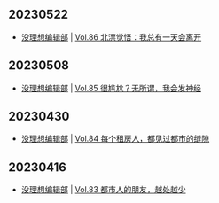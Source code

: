 ## 20230522
- [没理想编辑部](https://www.vistopia.com.cn/detail/116) | [Vol.86 北漂觉悟：我总有一天会离开](https://shop.vistopia.com.cn/article?article_id=669716)

## 20230508
- [没理想编辑部](https://www.vistopia.com.cn/detail/116) | [Vol.85 很尴尬？无所谓，我会发神经](https://shop.vistopia.com.cn/article?article_id=664366)

## 20230430
- [没理想编辑部](https://www.vistopia.com.cn/detail/116) | [Vol.84 每个租房人，都见过都市的缝隙](https://shop.vistopia.com.cn/article?article_id=663516)

## 20230416
- [没理想编辑部](https://www.vistopia.com.cn/detail/116) | [Vol.83 都市人的朋友，越处越少](https://shop.vistopia.com.cn/article?article_id=657116)


